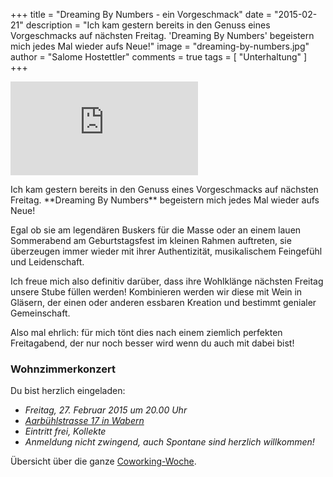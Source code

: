 +++
title = "Dreaming By Numbers - ein Vorgeschmack"
date = "2015-02-21"
description = "Ich kam gestern bereits in den Genuss eines Vorgeschmacks auf nächsten Freitag. 'Dreaming By Numbers' begeistern mich jedes Mal wieder aufs Neue!"
image = "dreaming-by-numbers.jpg"
author = "Salome Hostettler"
comments = true
tags = [ "Unterhaltung" ]
+++

<p>
  <div class="embed-responsive embed-responsive-16by9">
    <iframe class="embed-responsive-item" src="https://www.youtube.com/embed/ulgzwZuOTts?rel=0" frameborder="0" allowfullscreen></iframe>
  </div>
</p>

<div class="lead">
Ich kam gestern bereits in den Genuss eines Vorgeschmacks auf nächsten Freitag. **Dreaming By Numbers** begeistern mich jedes Mal wieder aufs Neue!
</div>

Egal ob sie am legendären Buskers für die Masse oder an einem lauen Sommerabend am Geburtstagsfest im kleinen Rahmen auftreten, sie überzeugen immer wieder mit ihrer Authentizität, musikalischem Feingefühl und Leidenschaft.

Ich freue mich also definitiv darüber, dass ihre Wohlklänge nächsten Freitag unsere Stube füllen werden! Kombinieren werden wir diese mit Wein in Gläsern, der einen oder anderen essbaren Kreation und bestimmt genialer Gemeinschaft. 

Also mal ehrlich: für mich tönt dies nach einem ziemlich perfekten Freitagabend, der nur noch besser wird wenn du auch mit dabei bist!


### Wohnzimmerkonzert

Du bist herzlich eingeladen:

* *Freitag, 27. Februar 2015 um 20.00 Uhr*   
* *[Aarbühlstrasse 17 in Wabern](https://www.google.ch/maps/place/Aarb%C3%BChlstrasse+17,+3084+Wabern/@46.9313021,7.4474307,17z/data=!3m1!4b1!4m2!3m1!1s0x478e3832f0288359:0x8166ddc3f71f02dd)*   
* *Eintritt frei, Kollekte*   
* *Anmeldung nicht zwingend, auch Spontane sind herzlich willkommen!*


Übersicht über die ganze [Coworking-Woche](/blog/coworking-woche-plan/).